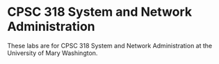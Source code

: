 # CPSC 318 System and Network Administration

These labs are for CPSC 318 System and Network Administration at the University of Mary Washington.
